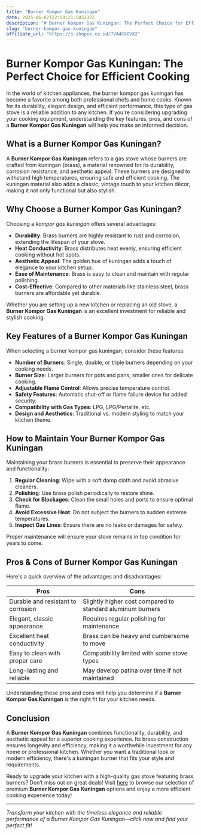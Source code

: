 ```yaml
---
title: "Burner Kompor Gas Kuningan"
date: 2025-06-02T22:50:21.585232Z
description: "# Burner Kompor Gas Kuningan: The Perfect Choice for Efficient Cooking..."
slug: "burner-kompor-gas-kuningan"
affiliate_url: "https://s.shopee.co.id/7V44C68VX2"
---
```

# Burner Kompor Gas Kuningan: The Perfect Choice for Efficient Cooking

In the world of kitchen appliances, the burner kompor gas kuningan has become a favorite among both professional chefs and home cooks. Known for its durability, elegant design, and efficient performance, this type of gas stove is a reliable addition to any kitchen. If you're considering upgrading your cooking equipment, understanding the key features, pros, and cons of a **Burner Kompor Gas Kuningan** will help you make an informed decision.

## What is a Burner Kompor Gas Kuningan?

A **Burner Kompor Gas Kuningan** refers to a gas stove whose burners are crafted from kuningan (brass), a material renowned for its durability, corrosion resistance, and aesthetic appeal. These burners are designed to withstand high temperatures, ensuring safe and efficient cooking. The kuningan material also adds a classic, vintage touch to your kitchen décor, making it not only functional but also stylish.

## Why Choose a Burner Kompor Gas Kuningan?

Choosing a *kompor gas kuningan* offers several advantages:

- **Durability**: Brass burners are highly resistant to rust and corrosion, extending the lifespan of your stove.
- **Heat Conductivity**: Brass distributes heat evenly, ensuring efficient cooking without hot spots.
- **Aesthetic Appeal**: The golden hue of kuningan adds a touch of elegance to your kitchen setup.
- **Ease of Maintenance**: Brass is easy to clean and maintain with regular polishing.
- **Cost-Effective**: Compared to other materials like stainless steel, brass burners are affordable yet durable.

Whether you are setting up a new kitchen or replacing an old stove, a **Burner Kompor Gas Kuningan** is an excellent investment for reliable and stylish cooking.

## Key Features of a Burner Kompor Gas Kuningan

When selecting a burner kompor gas kuningan, consider these features:

- **Number of Burners**: Single, double, or triple burners depending on your cooking needs.
- **Burner Size**: Larger burners for pots and pans, smaller ones for delicate cooking.
- **Adjustable Flame Control**: Allows precise temperature control.
- **Safety Features**: Automatic shut-off or flame failure device for added security.
- **Compatibility with Gas Types**: LPG, LPG/Pertalite, etc.
- **Design and Aesthetics**: Traditional vs. modern styling to match your kitchen theme.

## How to Maintain Your Burner Kompor Gas Kuningan

Maintaining your brass burners is essential to preserve their appearance and functionality:

1. **Regular Cleaning**: Wipe with a soft damp cloth and avoid abrasive cleaners.
2. **Polishing**: Use brass polish periodically to restore shine.
3. **Check for Blockages**: Clean the small holes and ports to ensure optimal flame.
4. **Avoid Excessive Heat**: Do not subject the burners to sudden extreme temperatures.
5. **Inspect Gas Lines**: Ensure there are no leaks or damages for safety.

Proper maintenance will ensure your stove remains in top condition for years to come.

## Pros & Cons of Burner Kompor Gas Kuningan

Here's a quick overview of the advantages and disadvantages:

| Pros                                     | Cons                                    |
|------------------------------------------|-----------------------------------------|
| Durable and resistant to corrosion    | Slightly higher cost compared to standard aluminum burners |
| Elegant, classic appearance            | Requires regular polishing for maintenance |
| Excellent heat conductivity             | Brass can be heavy and cumbersome to move |
| Easy to clean with proper care         | Compatibility limited with some stove types |
| Long-lasting and reliable             | May develop patina over time if not maintained |

Understanding these pros and cons will help you determine if a **Burner Kompor Gas Kuningan** is the right fit for your kitchen needs.

## Conclusion

A **Burner Kompor Gas Kuningan** combines functionality, durability, and aesthetic appeal for a superior cooking experience. Its brass construction ensures longevity and efficiency, making it a worthwhile investment for any home or professional kitchen. Whether you want a traditional look or modern efficiency, there's a kuningan burner that fits your style and requirements.

Ready to upgrade your kitchen with a high-quality gas stove featuring brass burners? Don’t miss out on great deals! Visit [here](https://s.shopee.co.id/7V44C68VX2) to browse our selection of premium **Burner Kompor Gas Kuningan** options and enjoy a more efficient cooking experience today!

---

*Transform your kitchen with the timeless elegance and reliable performance of a Burner Kompor Gas Kuningan—click now and find your perfect fit!*